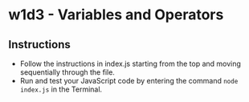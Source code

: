 # w1d3 - Variables and Operators

## Instructions

* Follow the instructions in index.js starting from the top and moving sequentially through the file.
* Run and test your JavaScript code by entering the command `node index.js` in the Terminal.
